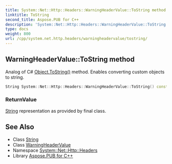 ```yaml
---
title: System::Net::Http::Headers::WarningHeaderValue::ToString method
linktitle: ToString
second_title: Aspose.PUB for C++
description: 'System::Net::Http::Headers::WarningHeaderValue::ToString method. Analog of C# Object.ToString() method. Enables converting custom objects to string in C++.'
type: docs
weight: 800
url: /cpp/system.net.http.headers/warningheadervalue/tostring/
---
```

## WarningHeaderValue::ToString method


Analog of C# [Object.ToString()](../../../system/object/tostring/) method. Enables converting custom objects to string.

```cpp
String System::Net::Http::Headers::WarningHeaderValue::ToString() const override
```


### ReturnValue

[String](../../../system/string/) representation as provided by final class.

## See Also

* Class [String](../../../system/string/)
* Class [WarningHeaderValue](../)
* Namespace [System::Net::Http::Headers](../../)
* Library [Aspose.PUB for C++](../../../)
